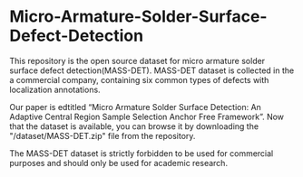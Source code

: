 # Micro-Armature-Solder-Surface-Defect-Detection
This repository is the open source dataset for micro armature solder surface defect detection(MASS-DET). MASS-DET dataset is collected in the a commercial company, containing six common types of defects with localization annotations.

Our paper is edtitled “Micro Armature Solder Surface Detection: An Adaptive Central Region Sample Selection Anchor Free Framework”. Now that the dataset is available, you can browse it by downloading the "/dataset/MASS-DET.zip" file from the repository.

The MASS-DET dataset is strictly forbidden to be used for commercial purposes and should only be used for academic research.
